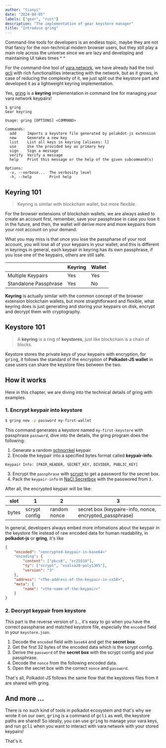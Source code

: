 ```yaml
---
author: "tianyi"
date: "2024-04-05"
labels: ["gear", "rust"]
description: "The implementation of gear keystore manager"
title: "Introduce gring"
---
```


Command-line tools for developers is an endless topic, maybe they are not that fancy for 
the non-technical modern browser users, but they still play a main role across the universe 
since we are lazy and developing and maintaining UI takes times ^ ^

For the command-line tool of [vara network][vara], we have already had the tool [gcli][gcli] 
with rich functionalities interacting with the network, but as it grows, in case of reducing 
the complexity of it, we just split out the keystore part and developed it as a lightweight
keyring implementation.

Yes, [gring][gring] is a **keyring** implementation in command line for managing your vara 
network keypairs!

```text
$ gring
Gear keyring

Usage: gring [OPTIONS] <COMMAND>

Commands:
  add     Imports a keystore file generated by polakdot-js extension
  new     Generate a new key
  list    List all keys in keyring [aliases: l]
  use     Use the provided key as primary key
  sign    Sign a message
  verify  Verify a message
  help    Print this message or the help of the given subcommand(s)

Options:
  -v, --verbose...  The verbosity level
  -h, --help        Print help
```

## Keyring 101

> Keyring is similar with blockchain wallet, but more flexible.

For the browser extensions of blockchain wallets, we are always asked to create an account first,
remember, save your passphrase in case you lose it in the future, and then, the wallet will derive 
more and more keypairs from your root account on your demand.

What you may miss is that once you lose the passpharse of your root account, you will lose all of
your keypairs in your wallet, and this is different in keyrings in general, each keypair in keyring
has its own passphrase, if you lose one of the keypairs, others are still safe.

|                       | Keyring | Wallet |
|-----------------------|---------|--------|
| Multiple Keypairs     | Yes     | Yes    |
| Standalone Passphrase | Yes     | No     |

**Keyring** is actually similar with the common concept of the browser extension 
blockchain wallets, but more straightforward and flexible, what keyring does is just generating and 
storing your keypairs on disk, encrypt and decrypt them with cryptography.


## Keystore 101

> A **keyring** is a ring of **keystores**, just like blockchain is a chain of blocks.

Keystore stores the private keys of your keypairs with encryption, for <kbd>gring</kbd>, it follows 
the standard of the encryption of **Polkadot-JS wallet** in case users can share the keystore
files between the two.

## How it works

Here in this chapter, we are diving into the technical details of gring with examples.

### 1. Encrypt keypair into keystore

```bash
$ gring new -p password my-first-wallet
```

This command generates a keystore named `my-first-keystore` with passphrase `password`, dive into 
the details, the gring program does the following:

1. Generate a random [schnorrkel][schnorrkel] keypair
2. Encode the keypair into a specified bytes format called **keypair-info**.

```text
Keypair Info: [PAIR_HEADER, SECRET_KEY, DIVIDER, PUBLIC_KEY]
```

3. Encrypt the `passphrase` with [scrypt][scrypt] to get a password for the secret box. 
4. Pack the `keypair-info` in [NaCl Secretbox][nacl] with the passwored from `3.`

After all, the encrypted keypair will be like:

| slot  | 1             | 2            | 3                                                       |
|-------|---------------|--------------|---------------------------------------------------------|
| bytes | scrypt config | random nonce | secret box (keypaire-info, nonce, encrypted_passphrase) |

In general, developers always embed more infomations about the keypair in the keystore file instead 
of raw encoded data for human readability, in **polkadot-js** or **gring**, it's like


```json
{
    "encoded": "<encrypted-keypair-in-base64>"
    "encoding": {
        "content": ["pkcs8", "sr25519"],
        "ty": ["scrypt", "xsalsa20-poly1305"],
        "version": "3"
    },
    "address": "<The-address-of-the-keypair-in-ss58>",
    "meta": {
        "name": "<the-name-of-the-keypair>"
    }
}
```

### 2. Decrypt keypair from keystore

This part is the reverse version of `1.`, it's easy to go when you have the correct passpharse 
and matched keystore file, especially the `encoded` field in your `keystore.json`.

1. Decode the `encoded` field with `base64` and get the **secret box**.
2. Get the first 32 bytes of the encoded data which is the scrypt config.
3. Derive the `password` of the **secret box** with the scrypt config and your passphrase.
4. Decode the `nonce` from the following encoded data.
5. Open the secret box with the correct `nonce` and `password`.

That's all, Polkadot-JS follows the same flow that the keystores files from it are shared with gring.


## And more ...

There is no such kind of tools in polkadot ecosystem and that's why we wrote it on our own, <kbd>gring</kbd>
is a command of <kbd>gcli</kbd> as well, the keystore paths are shared! So ideally, you can use <kbd>gring</kbd>
to manage your vara keys, and run <kbd>gcli</kbd> when you want to interact with vara network with your stored
keypairs!


That's it.


[vara]: https://vara.network
[gcli]: https://crates.io/crates/gcli
[gring]: https://crates.io/crates/gring
[schnorrkel]: https://github.com/w3f/schnorrkel
[scrypt]: https://en.wikipedia.org/wiki/Scrypt
[nacl]: https://en.wikipedia.org/wiki/NaCl_(software)
